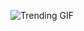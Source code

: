 ![Trending GIF](https://media0.giphy.com/media/v1.Y2lkPThiYjIxNzcyd3V5Ymhma2NyNTRqdHIzNXM2NnA4dmJvaG9pdDIzamdlcDkzMWd0MCZlcD12MV9naWZzX3NlYXJjaCZjdD1n/CTX0ivSQbI78A/giphy.gif)
